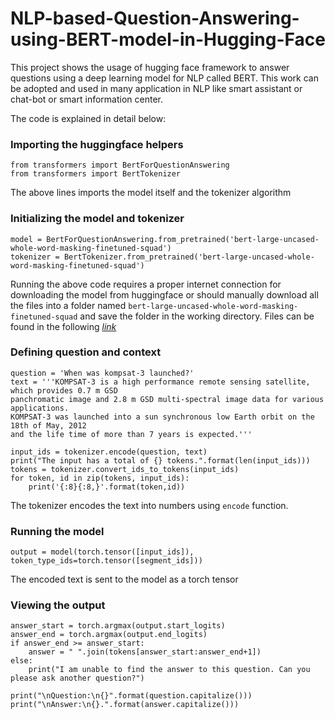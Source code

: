 # NLP-based-Question-Answering-using-BERT-model-in-Hugging-Face
This project shows the usage of hugging face framework to answer questions using a deep learning model for NLP called BERT. This work can be adopted and used in many application in NLP like smart assistant or chat-bot or smart information center. </br>

The code is explained in detail below:

### Importing the huggingface helpers
```
from transformers import BertForQuestionAnswering  
from transformers import BertTokenizer
```
The above lines imports the model itself and the tokenizer algorithm

### Initializing the model and tokenizer
```
model = BertForQuestionAnswering.from_pretrained('bert-large-uncased-whole-word-masking-finetuned-squad')
tokenizer = BertTokenizer.from_pretrained('bert-large-uncased-whole-word-masking-finetuned-squad')
```
Running the above code requires a proper internet connection for downloading the model from huggingface or should manually download all the files into a folder named `bert-large-uncased-whole-word-masking-finetuned-squad` and save the folder in the working directory. Files can be found in the following [*link*](https://huggingface.co/bert-large-uncased-whole-word-masking-finetuned-squad/tree/main)

### Defining question and context
```
question = 'When was kompsat-3 launched?'
text = '''KOMPSAT-3 is a high performance remote sensing satellite, which provides 0.7 m GSD
panchromatic image and 2.8 m GSD multi-spectral image data for various applications.
KOMPSAT-3 was launched into a sun synchronous low Earth orbit on the 18th of May, 2012
and the life time of more than 7 years is expected.'''

input_ids = tokenizer.encode(question, text)
print("The input has a total of {} tokens.".format(len(input_ids)))
tokens = tokenizer.convert_ids_to_tokens(input_ids)
for token, id in zip(tokens, input_ids):
    print('{:8}{:8,}'.format(token,id))
```
The tokenizer encodes the text into numbers using `encode` function. 

### Running the model
```
output = model(torch.tensor([input_ids]),  token_type_ids=torch.tensor([segment_ids]))
```
The encoded text is sent to the model as a torch tensor

### Viewing the output
```
answer_start = torch.argmax(output.start_logits)
answer_end = torch.argmax(output.end_logits)
if answer_end >= answer_start:
    answer = " ".join(tokens[answer_start:answer_end+1])
else:
    print("I am unable to find the answer to this question. Can you please ask another question?")
    
print("\nQuestion:\n{}".format(question.capitalize()))
print("\nAnswer:\n{}.".format(answer.capitalize()))
```

